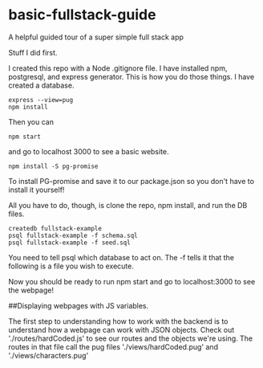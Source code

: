 # basic-fullstack-guide
A helpful guided tour of a super simple full stack app

Stuff I did first.

I created this repo with a Node .gitignore file.  I have installed npm, postgresql, and express generator.  This is how you do those things.  I have created a database.
```
express --view=pug
npm install
```

Then you can 
```
npm start
```
and go to localhost 3000 to see a basic website.

```
npm install -S pg-promise
``` 
To install PG-promise and save it to our package.json so you don't have to install it yourself!

All you  have to do, though, is clone the repo, npm install, and run the DB files.

```
createdb fullstack-example
psql fullstack-example -f schema.sql
psql fullstack-example -f seed.sql
```
You need to tell psql which database to act on.  The -f tells it that the following is a file you wish to execute.

Now you should be ready to run npm start and go to localhost:3000 to see the webpage!

##Displaying webpages with JS variables.

The first step to understanding how to work with the backend is to understand how a webpage can work with JSON objects.  Check out './routes/hardCoded.js' to see our routes and the objects we're using.  The routes in that file call the pug files './views/hardCoded.pug' and './views/characters.pug'
